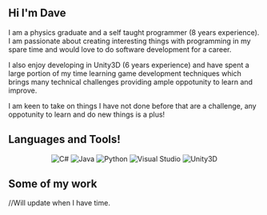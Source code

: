 ## Hi I'm Dave

I am a physics graduate and a self taught programmer (8 years experience). I am passionate about creating interesting things with programming in my spare time 
and would love to do software development for a career.

I also enjoy developing in Unity3D (6 years experience) and have spent a large portion of my time learning game development techniques which 
brings many technical challenges providing ample oppotunity to learn and improve. 

I am keen to take on things I have not done before that are a challenge, any oppotunity to learn and do new things is a plus!

## Languages and Tools!

<p align="center">
<img src="https://user-images.githubusercontent.com/33559521/189814305-5f5d40bc-97d1-4aff-89f7-007eb201b1fe.png" alt="C#">
<img src="https://user-images.githubusercontent.com/33559521/189815182-9487eaf3-ae9e-479a-a656-27e659d5effa.png" alt="Java">
<img src="https://user-images.githubusercontent.com/33559521/189815462-9b299299-145a-4a1b-9b37-257d947a6bb8.png" alt="Python">
<img src="https://user-images.githubusercontent.com/33559521/189814492-263b3bce-910e-4edc-a639-fd3e6a0ae141.png" alt="Visual Studio">
<img src="https://user-images.githubusercontent.com/33559521/189814832-7020e607-f497-4870-944c-1dc3288e9b6f.png" alt="Unity3D">
</p>


## Some of my work
//Will update when I have time.
